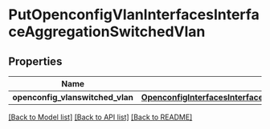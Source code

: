 # PutOpenconfigVlanInterfacesInterfaceAggregationSwitchedVlan

## Properties
Name | Type | Description | Notes
------------ | ------------- | ------------- | -------------
**openconfig_vlanswitched_vlan** | [**OpenconfigInterfacesInterfacesOpenconfiginterfacesinterfacesOpenconfigifethernetethernetOpenconfigvlanswitchedvlan**](OpenconfigInterfacesInterfacesOpenconfiginterfacesinterfacesOpenconfigifethernetethernetOpenconfigvlanswitchedvlan.md) |  | [optional] 

[[Back to Model list]](../README.md#documentation-for-models) [[Back to API list]](../README.md#documentation-for-api-endpoints) [[Back to README]](../README.md)


